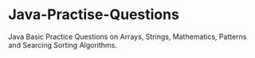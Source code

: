 # Java-Practise-Questions
Java Basic Practice Questions on Arrays, Strings, Mathematics, Patterns and Searcing Sorting Algorithms.
